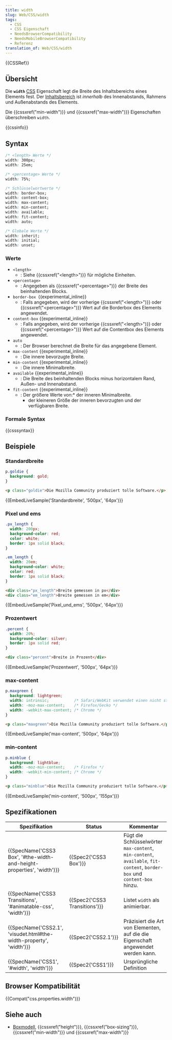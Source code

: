 ```yaml
---
title: width
slug: Web/CSS/width
tags:
  - CSS
  - CSS Eigenschaft
  - NeedsBrowserCompatibility
  - NeedsMobileBrowserCompatibility
  - Referenz
translation_of: Web/CSS/width
---
```

{{CSSRef}}

## Übersicht

Die **`width`** [CSS](/de/docs/Web/CSS) Eigenschaft legt die Breite des Inhaltsbereichs eines Elements fest. Der [Inhaltsbereich](/de/docs/Web/CSS/Boxmodell#Inhaltsbereich) ist _innerhalb_ des Innenabstands, Rahmens und Außenabstands des Elements.

Die {{cssxref("min-width")}} und {{cssxref("max-width")}} Eigenschaften überschreiben `width`.

{{cssinfo}}

## Syntax

```css
/* <length> Werte */
width: 300px;
width: 25em;

/* <percentage> Werte */
width: 75%;

/* Schlüsselwortwerte */
width: border-box;
width: content-box;
width: max-content;
width: min-content;
width: available;
width: fit-content;
width: auto;

/* Globale Werte */
width: inherit;
width: initial;
width: unset;
```

### Werte

- `<length>`
  - : Siehe {{cssxref("&lt;length&gt;")}} für mögliche Einheiten.
- `<percentage>`
  - : Angegeben als {{cssxref("&lt;percentage&gt;")}} der Breite des beinhaltenden Blocks.
- `border-box `{{experimental_inline}}
  - : Falls angegeben, wird der vorherige {{cssxref("&lt;length&gt;")}} oder {{cssxref("&lt;percentage&gt;")}} Wert auf die Borderbox des Elements angewendet.
- `content-box` {{experimental_inline}}
  - : Falls angegeben, wird der vorherige {{cssxref("&lt;length&gt;")}} oder {{cssxref("&lt;percentage&gt;")}} Wert auf die Contentbox des Elements angewendet.
- `auto`
  - : Der Browser berechnet die Breite für das angegebene Element.
- `max-content` {{experimental_inline}}
  - : Die innere bevorzugte Breite.
- `min-content` {{experimental_inline}}
  - : Die innere Minimalbreite.
- `available` {{experimental_inline}}
  - : Die Breite des beinhaltenden Blocks minus horizontalem Rand, Außen- und Innenabstand.
- `fit-content` {{experimental_inline}}
  - : Der größere Werte von:\* der inneren Minimalbreite.
    - der kleineren Größe der inneren bevorzugten und der verfügbaren Breite.

### Formale Syntax

{{csssyntax}}

## Beispiele

### Standardbreite

```css
p.goldie {
  background: gold;
}
```

```html
<p class="goldie">Die Mozilla Community produziert tolle Software.</p>
```

{{EmbedLiveSample('Standardbreite', '500px', '64px')}}

### Pixel und ems

```css
.px_length {
  width: 200px;
  background-color: red;
  color: white;
  border: 1px solid black;
}

.em_length {
  width: 20em;
  background-color: white;
  color: red;
  border: 1px solid black;
}
```

```html
<div class="px_length">Breite gemessen in px</div>
<div class="em_length">Breite gemessen in em</div>
```

{{EmbedLiveSample('Pixel_und_ems', '500px', '64px')}}

### Prozentwert

```css
.percent {
  width: 20%;
  background-color: silver;
  border: 1px solid red;
}
```

```html
<div class="percent">Breite in Prozent</div>
```

{{EmbedLiveSample('Prozentwert', '500px', '64px')}}

### max-content

```css
p.maxgreen {
  background: lightgreen;
  width: intrinsic;           /* Safari/WebKit verwendet einen nicht standardisierten Namen */
  width: -moz-max-content;    /* Firefox/Gecko */
  width: -webkit-max-content; /* Chrome */
}
```

```html
<p class="maxgreen">Die Mozilla Community produziert tolle Software.</p>
```

{{EmbedLiveSample('max-content', '500px', '64px')}}

### min-content

```css
p.minblue {
  background: lightblue;
  width: -moz-min-content;    /* Firefox */
  width: -webkit-min-content; /* Chrome */
}
```

```html
<p class="minblue">Die Mozilla Community produziert tolle Software.</p>
```

{{EmbedLiveSample('min-content', '500px', '155px')}}

## Spezifikationen

| Spezifikation                                                                                | Status                                   | Kommentar                                                                                                                |
| -------------------------------------------------------------------------------------------- | ---------------------------------------- | ------------------------------------------------------------------------------------------------------------------------ |
| {{SpecName('CSS3 Box', '#the-width-and-height-properties', 'width')}} | {{Spec2('CSS3 Box')}}             | Fügt die Schlüsselwörter `max-content`, `min-content`, `available`, `fit-content`, `border-box` und `content-box` hinzu. |
| {{SpecName('CSS3 Transitions', '#animatable-css', 'width')}}             | {{Spec2('CSS3 Transitions')}} | Listet `width` als animierbar.                                                                                           |
| {{SpecName('CSS2.1', 'visudet.html#the-width-property', 'width')}}     | {{Spec2('CSS2.1')}}                 | Präzisiert die Art von Elementen, auf die die Eigenschaft angewendet werden kann.                                        |
| {{SpecName('CSS1', '#width', 'width')}}                                         | {{Spec2('CSS1')}}                 | Ursprüngliche Definition                                                                                                 |

## Browser Kompatibilität

{{Compat("css.properties.width")}}

## Siehe auch

- [Boxmodell](/de/docs/Web/CSS/Boxmodell#Inhaltsbereich), {{cssxref("height")}}, {{cssxref("box-sizing")}}, {{cssxref("min-width")}} und {{cssxref("max-width")}}
